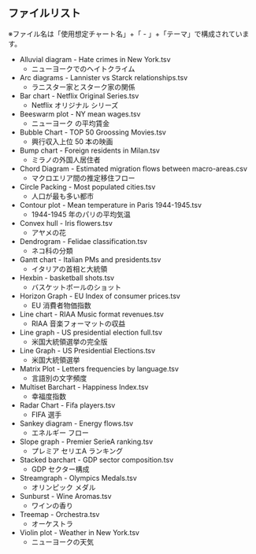 ## ファイルリスト

※ファイル名は「使用想定チャート名」+「 - 」+「テーマ」で構成されています。

- Alluvial diagram - Hate crimes in New York.tsv
  - ニューヨークでのヘイトクライム
- Arc diagrams - Lannister vs Starck relationships.tsv
  - ラニスター家とスターク家の関係
- Bar chart - Netflix Original Series.tsv
  - Netflix オリジナル シリーズ
- Beeswarm plot - NY mean wages.tsv
  - ニューヨーク の平均賃金
- Bubble Chart - TOP 50 Groossing Movies.tsv
  - 興行収入上位 50 本の映画
- Bump chart - Foreign residents in Milan.tsv
  - ミラノの外国人居住者
- Chord Diagram - Estimated migration flows between macro-areas.csv
  - マクロエリア間の推定移住フロー
- Circle Packing - Most populated cities.tsv
  - 人口が最も多い都市
- Contour plot - Mean temperature in Paris 1944-1945.tsv
  - 1944-1945 年のパリの平均気温
- Convex hull - Iris flowers.tsv
  - アヤメの花
- Dendrogram - Felidae classification.tsv
  - ネコ科の分類
- Gantt chart - Italian PMs and presidents.tsv
  - イタリアの首相と大統領
- Hexbin - basketball shots.tsv
  - バスケットボールのショット
- Horizon Graph - EU Index of consumer prices.tsv
  - EU 消費者物価指数
- Line chart - RIAA Music format revenues.tsv
  - RIAA 音楽フォーマットの収益
- Line graph - US presidential election full.tsv
  - 米国大統領選挙の完全版
- Line Graph - US Presidential Elections.tsv
  - 米国大統領選挙
- Matrix Plot - Letters frequencies by language.tsv
  - 言語別の文字頻度
- Multiset Barchart - Happiness Index.tsv
  - 幸福度指数
- Radar Chart - Fifa players.tsv
  - FIFA 選手
- Sankey diagram - Energy flows.tsv
  - エネルギー フロー
- Slope graph - Premier SerieA ranking.tsv
  - プレミア セリエA ランキング
- Stacked barchart - GDP sector composition.tsv
  - GDP セクター構成
- Streamgraph - Olympics Medals.tsv
  - オリンピック メダル
- Sunburst - Wine Aromas.tsv
  - ワインの香り
- Treemap - Orchestra.tsv
  - オーケストラ
- Violin plot - Weather in New York.tsv
  - ニューヨークの天気
